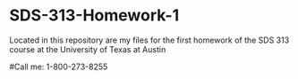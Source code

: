 # SDS-313-Homework-1

Located in this repository are my files for the first homework of the SDS 313 course at the University of Texas at Austin

#Call me: 1-800-273-8255
